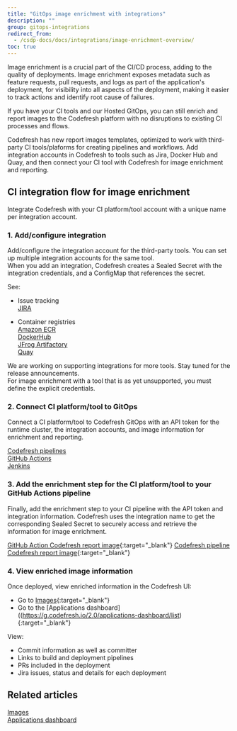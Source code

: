 ```yaml
---
title: "GitOps image enrichment with integrations"
description: ""
group: gitops-integrations
redirect_from:
  - /csdp-docs/docs/integrations/image-enrichment-overview/
toc: true
---
```





Image enrichment is a crucial part of the CI/CD process, adding to the quality of deployments. Image enrichment exposes metadata such as feature requests, pull requests, and logs as part of the application's deployment, for visibility into all aspects of the deployment, making it easier to track actions and identify root cause of failures.  

If you have your CI tools and our Hosted GitOps, you can still enrich and report images to the Codefresh platform with no disruptions to existing CI processes and flows.  

Codefresh has new report images templates, optimized to work with third-party CI tools/plaforms for creating pipelines and workflows. Add integration accounts in Codefresh to tools such as Jira, Docker Hub and Quay, and then connect your CI tool with Codefresh for image enrichment and reporting.  



## CI integration flow for image enrichment
 
Integrate Codefresh with your CI platform/tool account with a unique name per integration account. 

### 1. Add/configure integration

Add/configure the integration account for the third-party tools. You can set up multiple integration accounts for the same tool.  
When you add an integration, Codefresh creates a Sealed Secret with the integration credentials, and a ConfigMap that references the secret.  

See:  
* Issue tracking  
  [JIRA]({{site.baseurl}}/docs/gitops-integrations/issue-tracking/jira/) 
 
* Container registries  
  [Amazon ECR]({{site.baseurl}}/docs/gitops-integrations/container-registries/amazon-ecr/)  
  [DockerHub]({{site.baseurl}}/docs/gitops-integrations/container-registries/dockerhub/)  
  [JFrog Artifactory]({{site.baseurl}}/docs/gitops-integrations/container-registries/jfrog/)  
  [Quay]({{site.baseurl}}/docs/gitops-integrations/container-registries/quay/)  

We are working on supporting integrations for more tools. Stay tuned for the release announcements.  
For image enrichment with a tool that is as yet unsupported, you must define the explicit credentials. 
   
### 2. Connect CI platform/tool to GitOps

Connect a CI platform/tool to Codefresh GitOps with an API token for the runtime cluster, the integration accounts, and image information for enrichment and reporting. 
 
[Codefresh pipelines]({{site.baseurl}}/docs/gitops-integrations/ci-integrations/codefresh-classic/)  
[GitHub Actions]({{site.baseurl}}/docs/gitops-integrations/ci-integrations/github-actions/)  
[Jenkins]({{site.baseurl}}/docs/gitops-integrations/ci-integrations/jenkins/)


### 3. Add the enrichment step for the CI platform/tool to your GitHub Actions pipeline 

Finally, add the enrichment step to your CI pipeline with the API token and integration information. Codefresh uses the integration name to get the corresponding Sealed Secret to securely access and retrieve the information for image enrichment.  

 [GitHub Action Codefresh report image](https://github.com/marketplace/actions/codefresh-report-image){:target="\_blank"} 
 [Codefresh pipeline Codefresh report image](https://codefresh.io/steps/step/codefresh-report-image){:target="\_blank"}


### 4. View enriched image information
Once deployed, view enriched information in the Codefresh UI:  
* Go to [Images](https://g.codefresh.io/2.0/images){:target="\_blank"}
* Go to the [Applications dashboard]((https://g.codefresh.io/2.0/applications-dashboard/list){:target="\_blank"}  


View:  

* Commit information as well as committer
* Links to build and deployment pipelines
* PRs included in the deployment
* Jira issues, status and details for each deployment


## Related articles
[Images]({{site.baseurl}}/docs/dashboards/images/)  
[Applications dashboard]({{site.baseurl}}/docs/deployments/gitops/applications-dashboard/)

